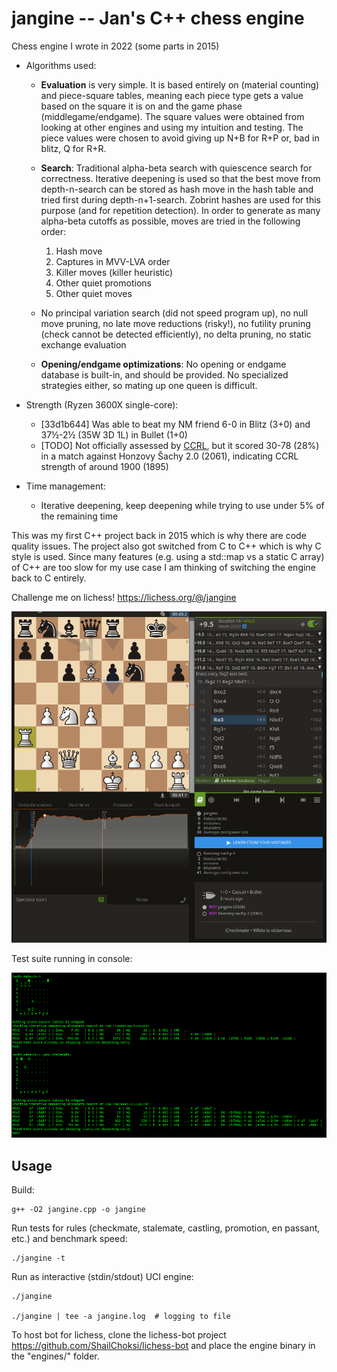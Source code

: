 # jangine -- Jan's C++ chess engine

Chess engine I wrote in 2022 (some parts in 2015)
- Algorithms used:
    - **Evaluation** is very simple. It is based entirely on (material counting) and piece-square tables,
        meaning each piece type gets a value based on the square it is on and the game phase (middlegame/endgame).
        The square values were obtained from looking at other engines and using my intuition and testing.
        The piece values were chosen to avoid giving up N+B for R+P or, bad in blitz, Q for R+R.

    - **Search**: Traditional alpha-beta search with quiescence search for correctness. Iterative deepening
        is used so that the best move from depth-n-search can be stored as hash move in the hash table and tried
        first during depth-n+1-search. Zobrint hashes are used for this purpose (and for repetition detection).
        In order to generate as many alpha-beta cutoffs as possible, moves are tried in the following order:
        1. Hash move
        2. Captures in MVV-LVA order
        3. Killer moves (killer heuristic)
        4. Other quiet promotions
        5. Other quiet moves

    - No principal variation search (did not speed program up), no null move pruning, 
        no late move reductions (risky!), no futility pruning (check cannot be detected efficiently),
        no delta pruning, no static exchange evaluation

    - **Opening/endgame optimizations**: No opening or endgame database is built-in, and should be provided.
        No specialized strategies either, so mating up one queen is difficult. 
 
- Strength (Ryzen 3600X single-core):
    - [33d1b644] Was able to beat my NM friend 6-0 in Blitz (3+0) and 37½-2½ (35W 3D 1L) in Bullet (1+0)
    - [TODO] Not officially assessed by [CCRL](http://ccrl.chessdom.com/ccrl/404/), but it scored
      30-78 (28%) in a match against Honzovy Šachy 2.0 (2061), indicating CCRL strength of around 1900 (1895)

- Time management:
  - Iterative deepening, keep deepening while trying to use under 5% of the remaining time 


This was my first C++ project back in 2015 which is why there are code quality issues.
The project also got switched from C to C++ which is why C style is used.
Since many features (e.g. using a std::map vs a static C array) of C++ are too slow for
my use case I am thinking of switching the engine back to C entirely.


Challenge me on lichess! https://lichess.org/@/jangine

![](./jangine_lichess_scr2.png)

Test suite running in console:

![](./jangine_console_scr.png)


## Usage

Build:

    g++ -O2 jangine.cpp -o jangine

Run tests for rules (checkmate, stalemate, castling, promotion, en passant, etc.) and benchmark speed:

    ./jangine -t

Run as interactive (stdin/stdout) UCI engine:

    ./jangine

    ./jangine | tee -a jangine.log  # logging to file

To host bot for lichess, clone the lichess-bot project https://github.com/ShailChoksi/lichess-bot and place the engine binary in the "engines/" folder.
